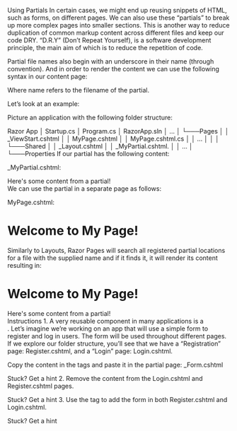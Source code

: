 Using Partials
In certain cases, we might end up reusing snippets of HTML, such as forms, on different pages. We can also use these “partials” to break up more complex pages into smaller sections. This is another way to reduce duplication of common markup content across different files and keep our code DRY. “D.R.Y” (Don’t Repeat Yourself), is a software development principle, the main aim of which is to reduce the repetition of code.

Partial file names also begin with an underscore in their name (through convention). And in order to render the content we can use the following syntax in our content page:

<partial name="_PartialName" />
Where name refers to the filename of the partial.

Let’s look at an example:

Picture an application with the following folder structure:

Razor App
│   Startup.cs
│   Program.cs
│   RazorApp.sln
│   ...
│
└───Pages
│   │   _ViewStart.cshtml
│   │   MyPage.cshtml
│   │   MyPage.cshtml.cs
│   │  ...
│   │
│   └───Shared
│       │   _Layout.cshtml
│       │   _MyPartial.cshtml.
│       │   ...
│   
└───Properties
If our partial has the following content:

_MyPartial.cshtml:

<div>Here's some content from a partial!</div>
We can use the partial in a separate page as follows:

MyPage.cshtml:

<div>
  <h1>Welcome to My Page!</h1>
  <partial name="_MyPartial"/>
</div>
Similarly to Layouts, Razor Pages will search all registered partial locations for a file with the supplied name and if it finds it, it will render its content resulting in:

<div>
  <h1>Welcome to My Page!</h1>
  <div>Here's some content from a partial!</div>
</div>
Instructions
1.
A very reusable component in many applications is a <form>. Let’s imagine we’re working on an app that will use a simple form to register and log in users. The form will be used throughout different pages. If we explore our folder structure, you’ll see that we have a “Registration” page: Register.cshtml, and a “Login” page: Login.cshtml.

Copy the content in the <form> tags and paste it in the partial page: _Form.cshtml


Stuck? Get a hint
2.
Remove the <form> content from the Login.cshtml and Register.cshtml pages.


Stuck? Get a hint
3.
Use the <partial> tag to add the form in both Register.cshtml and Login.cshtml.


Stuck? Get a hint